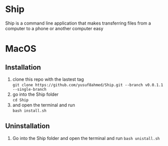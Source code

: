 # Ship
Ship is a command line application that makes transferring files from a computer to a phone or another computer easy

# MacOS

## Installation
1. clone this repo with the lastest tag <br>
`git clone https://github.com/yusuf8ahmed/Ship.git --branch v0.0.1.1 --single-branch`
2. go into the Ship folder<br>
`cd Ship`
3. and open the terminal and run <br>
`bash install.sh`

## Uninstallation
1. Go into the Ship folder and open the terminal and run 
`bash unistall.sh`
